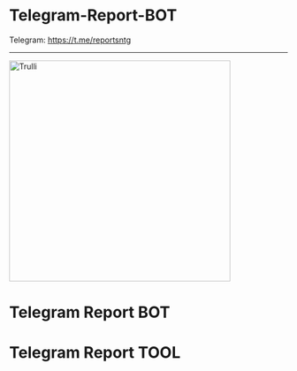 # Telegram-Report-BOT

   Telegram: https://t.me/reportsntg
<hr>
<img src="https://i.ibb.co/WHnCDRK/tgre.jpg" alt="Trulli" width="400" height="400">

# Telegram Report BOT
# Telegram Report TOOL
